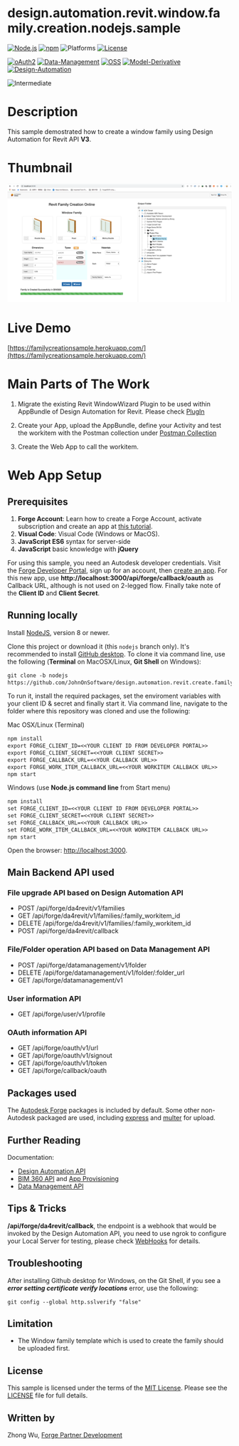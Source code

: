 # design.automation.revit.window.family.creation.nodejs.sample

[![Node.js](https://img.shields.io/badge/Node.js-8.0-blue.svg)](https://nodejs.org/)
[![npm](https://img.shields.io/badge/npm-4.0-blue.svg)](https://www.npmjs.com/)
![Platforms](https://img.shields.io/badge/platform-windows%20%7C%20osx%20%7C%20linux-lightgray.svg)
[![License](http://img.shields.io/:license-mit-blue.svg)](http://opensource.org/licenses/MIT)

[![oAuth2](https://img.shields.io/badge/oAuth2-v1-green.svg)](http://developer.autodesk.com/)
[![Data-Management](https://img.shields.io/badge/Data%20Management-v1-green.svg)](http://developer.autodesk.com/)
[![OSS](https://img.shields.io/badge/OSS-v2-green.svg)](http://developer.autodesk.com/)
[![Model-Derivative](https://img.shields.io/badge/Model%20Derivative-v2-green.svg)](http://developer.autodesk.com/)
[![Design-Automation](https://img.shields.io/badge/Design%20Automation-v3-green.svg)](http://developer.autodesk.com/)

![Intermediate](https://img.shields.io/badge/Level-Basic-green.svg)

# Description

This sample demostrated how to create a window family using Design Automation for Revit API **V3**.

# Thumbnail
![thumbnail](/public/res/screenshot.png)

# Live Demo
[https://familycreationsample.herokuapp.com/](https://familycreationsample.herokuapp.com/)

# Main Parts of The Work
1. Migrate the existing Revit WindowWizard Plugin to be used within AppBundle of Design Automation for Revit. Please check [PlugIn](./CreateWindow/PlugIn/) 

2. Create your App, upload the AppBundle, define your Activity and test the workitem with the Postman collection under [Postman Collection](./CreateWindow/PostmanCollection/) 

3. Create the Web App to call the workitem.

# Web App Setup

## Prerequisites

1. **Forge Account**: Learn how to create a Forge Account, activate subscription and create an app at [this tutorial](http://learnforge.autodesk.io/#/account/). 
2. **Visual Code**: Visual Code (Windows or MacOS).
3. **JavaScript ES6** syntax for server-side
4. **JavaScript** basic knowledge with **jQuery**


For using this sample, you need an Autodesk developer credentials. Visit the [Forge Developer Portal](https://developer.autodesk.com), sign up for an account, then [create an app](https://developer.autodesk.com/myapps/create). For this new app, use **http://localhost:3000/api/forge/callback/oauth** as Callback URL, although is not used on 2-legged flow. Finally take note of the **Client ID** and **Client Secret**.

## Running locally

Install [NodeJS](https://nodejs.org), version 8 or newer.

Clone this project or download it (this `nodejs` branch only). It's recommended to install [GitHub desktop](https://desktop.github.com/). To clone it via command line, use the following (**Terminal** on MacOSX/Linux, **Git Shell** on Windows):

    git clone -b nodejs https://github.com/JohnOnSoftware/design.automation.revit.create.family.nodejs.sample

To run it, install the required packages, set the enviroment variables with your client ID & secret and finally start it. Via command line, navigate to the folder where this repository was cloned and use the following:

Mac OSX/Linux (Terminal)

    npm install
    export FORGE_CLIENT_ID=<<YOUR CLIENT ID FROM DEVELOPER PORTAL>>
    export FORGE_CLIENT_SECRET=<<YOUR CLIENT SECRET>>
    export FORGE_CALLBACK_URL=<<YOUR CALLBACK URL>>
    export FORGE_WORK_ITEM_CALLBACK_URL=<<YOUR WORKITEM CALLBACK URL>>
    npm start

Windows (use **Node.js command line** from Start menu)

    npm install
    set FORGE_CLIENT_ID=<<YOUR CLIENT ID FROM DEVELOPER PORTAL>>
    set FORGE_CLIENT_SECRET=<<YOUR CLIENT SECRET>>
    set FORGE_CALLBACK_URL=<<YOUR CALLBACK URL>>
    set FORGE_WORK_ITEM_CALLBACK_URL=<<YOUR WORKITEM CALLBACK URL>>
    npm start

Open the browser: [http://localhost:3000](http://localhost:3000).

## Main Backend API used
### File upgrade API based on Design Automation API
- POST      /api/forge/da4revit/v1/families
- GET       /api/forge/da4revit/v1/families/:family_workitem_id
- DELETE    /api/forge/da4revit/v1/families/:family_workitem_id
- POST      /api/forge/da4revit/callback

### File/Folder operation API based on Data Management API
- POST      /api/forge/datamanagement/v1/folder
- DELETE    /api/forge/datamanagement/v1/folder/:folder_url
- GET       /api/forge/datamanagement/v1

### User information API
- GET       /api/forge/user/v1/profile

### OAuth information API
- GET       /api/forge/oauth/v1/url
- GET       /api/forge/oauth/v1/signout
- GET       /api/forge/oauth/v1/token
- GET      /api/forge/callback/oauth


## Packages used

The [Autodesk Forge](https://www.npmjs.com/package/forge-apis) packages is included by default. Some other non-Autodesk packaged are used, including [express](https://www.npmjs.com/package/express) and [multer](https://www.npmjs.com/package/multer) for upload.

## Further Reading

Documentation:

- [Design Automation API](https://forge.autodesk.com/en/docs/design-automation/v3/developers_guide/overview/)
- [BIM 360 API](https://developer.autodesk.com/en/docs/bim360/v1/overview/) and [App Provisioning](https://forge.autodesk.com/blog/bim-360-docs-provisioning-forge-apps)
- [Data Management API](https://developer.autodesk.com/en/docs/data/v2/overview/)

## Tips & Tricks
 **/api/forge/da4revit/callback**, the endpoint is a webhook that would be invoked by the Design Automation API, you need to use ngrok to configure your Local Server for testing, please check [WebHooks](https://forge.autodesk.com/en/docs/webhooks/v1/tutorials/configuring-your-server/) for details. 

## Troubleshooting

After installing Github desktop for Windows, on the Git Shell, if you see a ***error setting certificate verify locations*** error, use the following:

    git config --global http.sslverify "false"

## Limitation
- The Window family template which is used to create the family should be uploaded first.

## License
This sample is licensed under the terms of the [MIT License](http://opensource.org/licenses/MIT). Please see the [LICENSE](LICENSE) file for full details.

## Written by

Zhong Wu, [Forge Partner Development](http://forge.autodesk.com)
